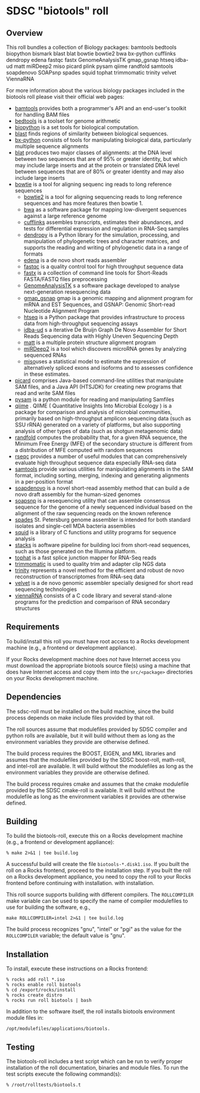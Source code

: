 # SDSC "biotools" roll

## Overview

This roll bundles a collection of Biology packages: bamtools bedtools biopython bismark blast blat bowtie bowtie2 bwa bx-python cufflinks dendropy edena fastqc fastx GenomeAnalysisTK gmap_gsnap htseq idba-ud matt miRDeep2 miso picard plink pysam qiime randfold samtools soapdenovo SOAPsnp spades squid tophat trimmomatic trinity velvet ViennaRNA

For more information about the various biology packages included in the biotools
roll please visit their official web pages:

- <a href="https://github.com/pezmaster31/bamtools" target="_blank">bamtools</a> provides both a programmer's API and an end-user's toolkit for handling BAM files
- <a href="https://github.com/arq5x/bedtools2" target="_blank">bedtools</a> is a toolset for genome arithmetic
- <a href="http://biopython.org" target="_blank">biopython</a> is a set tools for biological computation.
- <a href="http://blast.ncbi.nlm.nih.gov/Blast.cgi" target="_blank">blast</a> finds regions of similarity between biological sequences.
- <a href="https://pypi.python.org/pypi/bx-python" target="_blank">bx-python</a> consists of tools for manipulating biological data, particularly multiple sequence alignments
- <a href="http://genome.ucsc.edu/goldenPath/help/blatSpec.html" target="_blank">blat</a> produces two major classes of alignments: at the DNA level between two sequences that are of 95% or greater identity, but which may include large inserts and at the protein or translated DNA level between sequences that are of 80% or greater identity and may also include large inserts
- <a href="http://bowtie-bio.sourceforge.net" target="_blank">bowtie</a> is a tool for aligning sequenc
ing reads to long reference sequences 
	- <a href="http://bowtie-bio.sourceforge.net/bowtie2" target="_blank">bowtie2</a> is a tool for aligning sequencing reads to long reference sequences and has more features then bowtie 1.
	- <a href="http://bio-bwa.sourceforge.net" target="_blank">bwa</a> as a software package for mapping low-divergent sequences against a large reference genome
	- <a href="http://cufflinks.cbcb.umd.edu" target="_blank">cufflinks</a> assembles transcripts, estimates their abundances, and tests for differential expression and regulation in RNA-Seq samples
	- <a href="http://pythonhosted.org/DendroPy" target="_blank">dendropy</a> is a Python library for the simulation, processing, and manipulation of phylogenetic trees and character matrices, and supports the reading and writing of phylogenetic data in a range of formats
	- <a href="http://www.genomic.ch/edena.php" target="_blank">edena</a> is a de novo short reads assembler
	- <a href="http://www.bioinformatics.babraham.ac.uk/projects/fastqc" target="_blank">fastqc</a> is a quality control tool for high throughput sequence data
	- <a href="http://hannonlab.cshl.edu/fastx_toolkit" target="_blank">fastx</a> is a collection of command line tools for Short-Reads FASTA/FASTQ files preprocessing
	- <a href="http://www.broadinstitute.org/gatk" target="_blank">GenomeAnalysisTK</a> s a software package developed to analyse next-generation resequencing data
	- <a href="http://research-pub.gene.com/gmap" target="_blank">gmap_gsnap</a> gmap is a genomic mapping and alignment program for mRNA and EST Sequences, and GSNAP: Genomic Short-read Nucleotide Alignment Program
	- <a href="http://www-huber.embl.de/users/anders/HTSeq" target="_blank">htseq</a> is a Python package that provides infrastructure to process data from high-throughput sequencing assays
	- <a href="http://i.cs.hku.hk/~alse/hkubrg/projects/idba_ud/index.html" target="_blank">idba-ud</a> s a iterative De Bruijn Graph De Novo Assembler for Short Reads Sequencing data with Highly Uneven Sequencing Depth
	- <a href="https://http://matt.cs.tufts.edu/" target="_blank">matt</a> is a multiple protein structure alignment program
	- <a href="https://www.mdc-berlin.de/8551903/en/research/research_teams/systems_biology_of_gene_regulatory_elements/projects/miRDeep" target="_blank">miRDeep2</a> is a tool which discovers microRNA genes by analyzing sequenced RNAs
	- <a href="https://http://genes.mit.edu/burgelab/miso/software.html" target="_blank">miso</a>uses a statistical model to estimate the expression of alternatively spliced exons and isoforms and to assesses confidence in these estimates. 
- <a href="http://http://picard.sourceforge.net" target="_blank">picard</a> comprises Java-based command-line utilities that manipulate SAM files, and a Java API (HTSJDK) for creating new programs that read and write SAM files
- <a href="https://github.com/pysam-developers" target="_blank">pysam</a> is a python module for reading and manipulating Samfiles
- <a href="http://qiime.org" target="_blank">qiime</a> . QIIME ( Quantitative Insights Into Microbial Ecology ) is a package for comparison and analysis of microbial communities, primarily based on high-throughput amplicon sequencing data (such as SSU rRNA) generated on a variety of platforms, but also supporting analysis of other types of data (such as shotgun metagenomic data)
- <a href="http://bioinformatics.psb.ugent.be/software/details/Randfold" target="_blank">randfold</a> computes the probability that, for a given RNA sequence, the Minimum Free Energy (MFE) of the secondary structure is different from a distribution of MFE computed with random sequences
- <a href="http://rseqc.sourceforge.net" target="_blank">rseqc</a> provides a number of useful modules that can comprehensively evaluate high throughput sequence data especially RNA-seq data
- <a href="http://samtools.sourceforge.net" target="_blank">samtools</a> provide various utilities for manipulating alignments in the SAM format, including sorting, merging, indexing and generating alignments in a per-position format
- <a href="http://soap.genomics.org.cn/soapdenovo.html" target="_blank">soapdenovo</a> is a novel short-read assembly method that can build a de novo draft assembly for the human-sized genomes
- <a href="http://soap.genomics.org.cn/soapsnp.html" target="_blank">soapsnp</a> is a resequencing utility that can assemble consensus sequence for the genome of a newly sequenced individual based on the alignment of the raw sequencing reads on the known reference
- <a href="http://bioinf.spbau.ru/en/spades" target="_blank">spades</a> St. Petersburg genome assembler is intended for both standard isolates and single-cell MDA bacteria assemblies
- <a href="squid http://selab.janelia.org/software.html" target="_blank">squid</a> is a library of C functions and utility programs for sequence analysis
- <a href="stacks http://http://creskolab.uoregon.edu/stacks" target="_blank">stacks</a> is aoftware pipeline for building loci from short-read sequences, such as those generated on the Illumina platform.
- <a href="http://ccb.jhu.edu/software/tophat/index.shtml" target="_blank">tophat</a> is a fast splice junction mapper for RNA-Seq reads
- <a href="http://www.usadellab.org/cms/?page=trimmomatic" target="_blank">trimmomatic</a> is used to quality trim and adapter clip NGS data
- <a href="http://trinityrnaseq.sourceforge.net" target="_blank">trinity</a> represents a novel method for the efficient and robust de novo reconstruction of transcriptomes from RNA-seq data
- <a href="http://www.ebi.ac.uk/~zerbino/velvet/" target="_blank">velvet</a> is a de novo genomic assembler specially designed for short read sequencing technologies
- <a href="http://www.tbi.univie.ac.at/~ronny/RNA/index.html" target="_blank">viennaRNA</a> consists of a C code library and several stand-alone programs for the prediction and comparison of RNA secondary structures
</description>


## Requirements

To build/install this roll you must have root access to a Rocks development
machine (e.g., a frontend or development appliance).

If your Rocks development machine does *not* have Internet access you must
download the appropriate biotools source file(s) using a machine that does have
Internet access and copy them into the `src/<package>` directories on your Rocks
development machine.


## Dependencies

The sdsc-roll must be installed on the build machine, since the build process
depends on make include files provided by that roll.

The roll sources assume that modulefiles provided by SDSC compiler and python
rolls are available, but it will build without them as long as the environment
variables they provide are otherwise defined.

The build process requires the BOOST, EIGEN, and MKL libraries and assumes that
the modulefiles provided by the SDSC boost-roll, math-roll, and intel-roll
are available.  It will build without the modulefiles as long as
the environment variables they provide are otherwise defined.

The build process requires cmake and assumes that the cmake modulefile provided
by the SDSC cmake-roll is available.  It will build without the modulefile as
long as the environment variables it provides are otherwise defined.


## Building

To build the biotools-roll, execute this on a Rocks development
machine (e.g., a frontend or development appliance):

```shell
% make 2>&1 | tee build.log
```

A successful build will create the file `biotools-*.disk1.iso`.  If you built the
roll on a Rocks frontend, proceed to the installation step. If you built the
roll on a Rocks development appliance, you need to copy the roll to your Rocks
frontend before continuing with installation.
with installation.

This roll source supports building with different compilers.
The `ROLLCOMPILER` make variable can be used to
specify the name of compiler modulefiles to use for building the
software, e.g.,

```shell
make ROLLCOMPILER=intel 2>&1 | tee build.log
```

The build process recognizes "gnu", "intel" or "pgi" as the value for the
`ROLLCOMPILER` variable; the default value is "gnu".


## Installation

To install, execute these instructions on a Rocks frontend:

```shell
% rocks add roll *.iso
% rocks enable roll biotools
% cd /export/rocks/install
% rocks create distro
% rocks run roll biotools | bash
```

In addition to the software itself, the roll installs biotools environment
module files in:

```shell
/opt/modulefiles/applications/biotools.
```


## Testing

The biotools-roll includes a test script which can be run to verify proper
installation of the roll documentation, binaries and module files. To
run the test scripts execute the following command(s):

```shell
% /root/rolltests/biotools.t 
```
